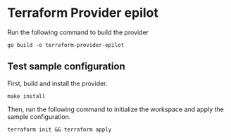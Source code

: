 # Terraform Provider epilot

Run the following command to build the provider

```shell
go build -o terraform-provider-epilot
```

## Test sample configuration

First, build and install the provider.

```shell
make install
```

Then, run the following command to initialize the workspace and apply the sample configuration.

```shell
terraform init && terraform apply
```